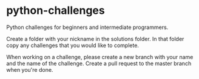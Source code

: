 # python-challenges

Python challenges for beginners and intermediate programmers.

Create a folder with your nickname in the solutions folder. In that folder copy any challenges that you would like to complete.

When working on a challenge, please create a new branch with your name and the name of the challenge. Create a pull request to the master branch when you're done.